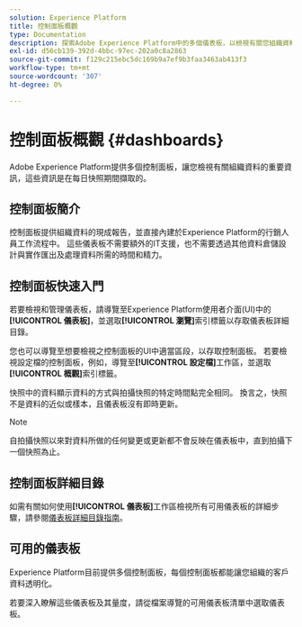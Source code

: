 ```yaml
---
solution: Experience Platform
title: 控制面板概觀
type: Documentation
description: 探索Adobe Experience Platform中的多個儀表板，以檢視有關您組織資料的重要資訊，如每日快照期間所擷取。
exl-id: d56cb139-392d-4bbc-97ec-202a0c8a2863
source-git-commit: f129c215ebc5dc169b9a7ef9b3faa3463ab413f3
workflow-type: tm+mt
source-wordcount: '307'
ht-degree: 0%

---
```



# 控制面板概觀 {#dashboards}

Adobe Experience Platform提供多個控制面板，讓您檢視有關組織資料的重要資訊，這些資訊是在每日快照期間擷取的。

## 控制面板簡介

控制面板提供組織資料的現成報告，並直接內建於Experience Platform的行銷人員工作流程中。 這些儀表板不需要額外的IT支援，也不需要透過其他資料倉儲設計與實作匯出及處理資料所需的時間和精力。

## 控制面板快速入門

若要檢視和管理儀表板，請導覽至Experience Platform使用者介面(UI)中的&#x200B;**[!UICONTROL 儀表板]**，並選取&#x200B;**[!UICONTROL 瀏覽]**&#x200B;索引標籤以存取儀表板詳細目錄。

您也可以導覽至想要檢視之控制面板的UI中適當區段，以存取控制面板。 若要檢視設定檔的控制面板，例如，導覽至&#x200B;**[!UICONTROL 設定檔]**&#x200B;工作區，並選取&#x200B;**[!UICONTROL 概觀]**&#x200B;索引標籤。

快照中的資料顯示資料的方式與拍攝快照的特定時間點完全相同。 換言之，快照不是資料的近似或樣本，且儀表板沒有即時更新。

>[!NOTE]
>
>自拍攝快照以來對資料所做的任何變更或更新都不會反映在儀表板中，直到拍攝下一個快照為止。

## 控制面板詳細目錄

如需有關如何使用&#x200B;**[!UICONTROL 儀表板]**&#x200B;工作區檢視所有可用儀表板的詳細步驟，請參閱[儀表板詳細目錄指南](./inventory.md)。

## 可用的儀表板

Experience Platform目前提供多個控制面板，每個控制面板都能讓您組織的客戶資料透明化。

若要深入瞭解這些儀表板及其量度，請從檔案導覽的可用儀表板清單中選取儀表板。
